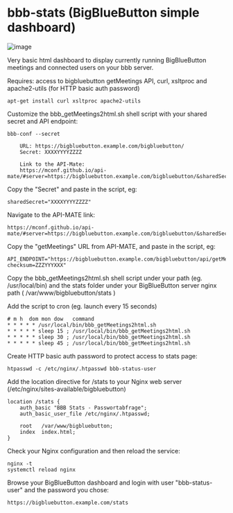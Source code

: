 # bbb-stats (BigBlueButton simple dashboard)

![image](https://user-images.githubusercontent.com/1224883/85375220-45ac4280-b536-11ea-8dc0-2ad319976190.png)

Very basic html dashboard to display currently running BigBlueButton meetings and connected users on your bbb server.  
  
Requires: access to bigbluebutton getMeetings API, curl, xsltproc and apache2-utils (for HTTP basic auth password)
```
apt-get install curl xsltproc apache2-utils
```

Customize the  bbb_getMeetings2html.sh  shell script with your shared secret and API endpoint:

```
bbb-conf --secret

    URL: https://bigbluebutton.example.com/bigbluebutton/
    Secret: XXXXYYYYZZZZ

    Link to the API-Mate:
    https://mconf.github.io/api-mate/#server=https://bigbluebutton.example.com/bigbluebutton/&sharedSecret=XXXXYYYYZZZZ
```

Copy the "Secret" and paste in the script, eg:  
``` 
sharedSecret="XXXXYYYYZZZZ"
```

Navigate to the API-MATE link:   
```
https://mconf.github.io/api-mate/#server=https://bigbluebutton.example.com/bigbluebutton/&sharedSecret=XXXXYYYYZZZZ
```

Copy the "getMeetings" URL from API-MATE, and paste in the script, eg:
```
API_ENDPOINT="https://bigbluebutton.example.com/bigbluebutton/api/getMeetings?checksum=ZZZYYYXXX"
```
  
Copy the  bbb_getMeetings2html.sh  shell script under your path (eg. /usr/local/bin) and the stats folder under your BigBlueButton server nginx path ( /var/www/bigbluebutton/stats )  

Add the script to cron (eg. launch every 15 seconds)
```
# m h  dom mon dow   command
* * * * * /usr/local/bin/bbb_getMeetings2html.sh 
* * * * * sleep 15 ; /usr/local/bin/bbb_getMeetings2html.sh
* * * * * sleep 30 ; /usr/local/bin/bbb_getMeetings2html.sh
* * * * * sleep 45 ; /usr/local/bin/bbb_getMeetings2html.sh
```

Create HTTP basic auth password to protect access to stats page:
```
htpasswd -c /etc/nginx/.htpasswd bbb-status-user
```

Add the location directive for /stats to your Nginx web server  (/etc/nginx/sites-available/bigbluebutton)

```
location /stats {
    auth_basic "BBB Stats - Passwortabfrage";
    auth_basic_user_file /etc/nginx/.htpasswd;
         
    root   /var/www/bigbluebutton;
    index  index.html;
}
```

Check your Nginx configuration and then reload the service:
```
nginx -t 
systemctl reload nginx
```

Browse your BigBlueButton dashboard and login with user "bbb-status-user" and the password you chose:
```
https://bigbluebutton.example.com/stats
```  
